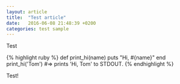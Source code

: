 ```yaml
---
layout: article
title:  "Test article"
date:   2016-06-08 21:48:39 +0200
categories: test sample
---
```


Test

{% highlight ruby %}
def print_hi(name)
  puts "Hi, #{name}"
end
print_hi('Tom')
#=> prints 'Hi, Tom' to STDOUT.
{% endhighlight %}

Test!